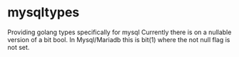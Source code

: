 # mysqltypes

Providing golang types specifically for mysql
Currently there is on a nullable version of a bit bool. In Mysql/Mariadb this is bit(1) where the not null flag is not set.
